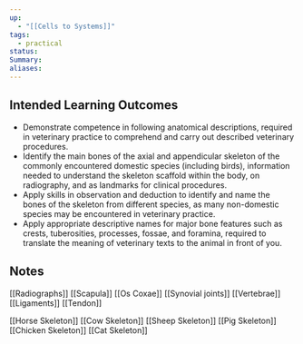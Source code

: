 ```yaml
---
up:
  - "[[Cells to Systems]]"
tags:
  - practical
status: 
Summary: 
aliases:
---
```

## Intended Learning Outcomes
- Demonstrate competence in following anatomical descriptions, required in veterinary practice to comprehend and carry out described veterinary procedures.
- Identify the main bones of the axial and appendicular skeleton of the commonly encountered domestic species (including birds), information needed to understand the skeleton scaffold within the body, on radiography, and as landmarks for clinical procedures.
- Apply skills in observation and deduction to identify and name the bones of the skeleton from different species, as many non-domestic species may be encountered in veterinary practice.
- Apply appropriate descriptive names for major bone features such as crests, tuberosities, processes, fossae, and foramina, required to translate the meaning of veterinary texts to the animal in front of you.
## Notes

[[Radiographs]]
[[Scapula]]
[[Os Coxae]]
[[Synovial joints]]
[[Vertebrae]]
[[Ligaments]]
[[Tendon]]


[[Horse Skeleton]]
[[Cow Skeleton]]
[[Sheep Skeleton]]
[[Pig Skeleton]]
[[Chicken Skeleton]]
[[Cat Skeleton]]

